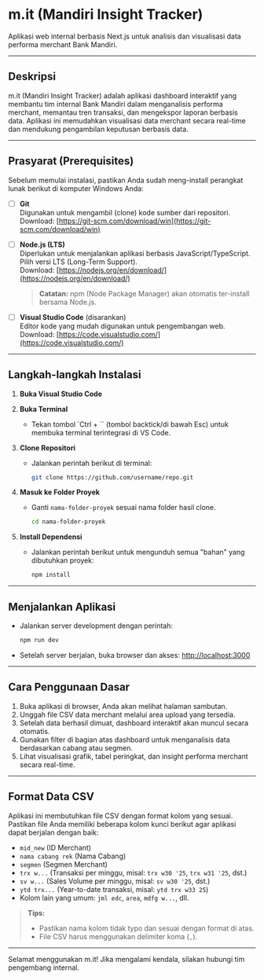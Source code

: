 # m.it (Mandiri Insight Tracker)

Aplikasi web internal berbasis Next.js untuk analisis dan visualisasi data performa merchant Bank Mandiri.

---

## Deskripsi

m.it (Mandiri Insight Tracker) adalah aplikasi dashboard interaktif yang membantu tim internal Bank Mandiri dalam menganalisis performa merchant, memantau tren transaksi, dan mengekspor laporan berbasis data. Aplikasi ini memudahkan visualisasi data merchant secara real-time dan mendukung pengambilan keputusan berbasis data.

---

## Prasyarat (Prerequisites)

Sebelum memulai instalasi, pastikan Anda sudah meng-install perangkat lunak berikut di komputer Windows Anda:

- [ ] **Git**  
	Digunakan untuk mengambil (clone) kode sumber dari repositori.  
	Download: [https://git-scm.com/download/win](https://git-scm.com/download/win)

- [ ] **Node.js (LTS)**  
	Diperlukan untuk menjalankan aplikasi berbasis JavaScript/TypeScript. Pilih versi LTS (Long-Term Support).  
	Download: [https://nodejs.org/en/download/](https://nodejs.org/en/download/)  
	> **Catatan:** npm (Node Package Manager) akan otomatis ter-install bersama Node.js.

- [ ] **Visual Studio Code** (disarankan)  
	Editor kode yang mudah digunakan untuk pengembangan web.  
	Download: [https://code.visualstudio.com/](https://code.visualstudio.com/)

---

## Langkah-langkah Instalasi

1. **Buka Visual Studio Code**

2. **Buka Terminal**
	 - Tekan tombol `Ctrl + `` (tombol backtick/di bawah Esc) untuk membuka terminal terintegrasi di VS Code.

3. **Clone Repositori**
	 - Jalankan perintah berikut di terminal:
		 ```bash
		 git clone https://github.com/username/repo.git
		 ```

4. **Masuk ke Folder Proyek**
	 - Ganti `nama-folder-proyek` sesuai nama folder hasil clone.
		 ```bash
		 cd nama-folder-proyek
		 ```

5. **Install Dependensi**
	 - Jalankan perintah berikut untuk mengunduh semua "bahan" yang dibutuhkan proyek:
		 ```bash
		 npm install
		 ```

---

## Menjalankan Aplikasi

- Jalankan server development dengan perintah:
	```bash
	npm run dev
	```
- Setelah server berjalan, buka browser dan akses: [http://localhost:3000](http://localhost:3000)

---

## Cara Penggunaan Dasar

1. Buka aplikasi di browser, Anda akan melihat halaman sambutan.
2. Unggah file CSV data merchant melalui area upload yang tersedia.
3. Setelah data berhasil dimuat, dashboard interaktif akan muncul secara otomatis.
4. Gunakan filter di bagian atas dashboard untuk menganalisis data berdasarkan cabang atau segmen.
5. Lihat visualisasi grafik, tabel peringkat, dan insight performa merchant secara real-time.

---

## Format Data CSV

Aplikasi ini membutuhkan file CSV dengan format kolom yang sesuai. Pastikan file Anda memiliki beberapa kolom kunci berikut agar aplikasi dapat berjalan dengan baik:

- `mid_new` (ID Merchant)
- `nama cabang rek` (Nama Cabang)
- `segmen` (Segmen Merchant)
- `trx w...` (Transaksi per minggu, misal: `trx w30 '25`, `trx w31 '25`, dst.)
- `sv w...` (Sales Volume per minggu, misal: `sv w30 '25`, dst.)
- `ytd trx...` (Year-to-date transaksi, misal: `ytd trx w33 25`)
- Kolom lain yang umum: `jml edc`, `area`, `mdfg w...`, dll.

> **Tips:**
> - Pastikan nama kolom tidak typo dan sesuai dengan format di atas.
> - File CSV harus menggunakan delimiter koma (`,`).

---

Selamat menggunakan m.it! Jika mengalami kendala, silakan hubungi tim pengembang internal.
